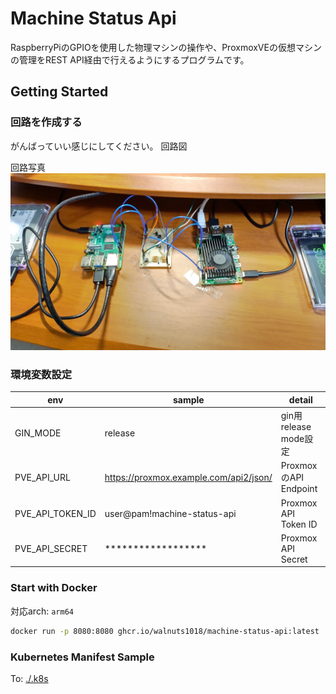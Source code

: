 # Machine Status Api
RaspberryPiのGPIOを使用した物理マシンの操作や、ProxmoxVEの仮想マシンの管理をREST API経由で行えるようにするプログラムです。

## Getting Started

### 回路を作成する
がんばっていい感じにしてください。
回路図

回路写真
[![Circuit Picture](./.resources/cicuitpicture.jpg)](https://twitter.com/walnuts1018/status/1628759384414367751)

### 環境変数設定

|env|sample|detail|
| --- | --- | --- |
|GIN_MODE|release|gin用release mode設定|
|PVE_API_URL|https://proxmox.example.com/api2/json/|ProxmoxのAPI Endpoint|
|PVE_API_TOKEN_ID|user@pam!machine-status-api|Proxmox API Token ID|
|PVE_API_SECRET|******************|Proxmox API Secret|

### Start with Docker
対応arch: `arm64`
```bash
docker run -p 8080:8080 ghcr.io/walnuts1018/machine-status-api:latest
```

### Kubernetes Manifest Sample

To: [./.k8s](./.k8s)
